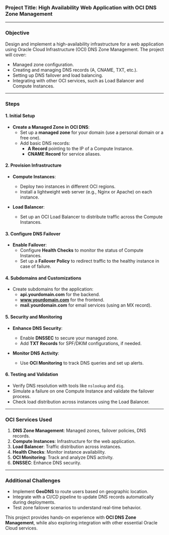 ### **Project Title: High Availability Web Application with OCI DNS Zone Management**

---

### **Objective**  
Design and implement a high-availability infrastructure for a web application using Oracle Cloud Infrastructure (OCI) DNS Zone Management. The project will cover:  
- Managed zone configuration.  
- Creating and managing DNS records (A, CNAME, TXT, etc.).  
- Setting up DNS failover and load balancing.  
- Integrating with other OCI services, such as Load Balancer and Compute Instances.  

---

### **Steps**

#### **1. Initial Setup**
- **Create a Managed Zone in OCI DNS**:  
  - Set up a **managed zone** for your domain (use a personal domain or a free one).  
  - Add basic DNS records:  
    - **A Record** pointing to the IP of a Compute Instance.  
    - **CNAME Record** for service aliases.  

#### **2. Provision Infrastructure**
- **Compute Instances**:  
  - Deploy two instances in different OCI regions.  
  - Install a lightweight web server (e.g., Nginx or Apache) on each instance.  

- **Load Balancer**:  
  - Set up an OCI Load Balancer to distribute traffic across the Compute Instances.  

#### **3. Configure DNS Failover**
- **Enable Failover**:  
  - Configure **Health Checks** to monitor the status of Compute Instances.  
  - Set up a **Failover Policy** to redirect traffic to the healthy instance in case of failure.  

#### **4. Subdomains and Customizations**
- Create subdomains for the application:  
  - **api.yourdomain.com** for the backend.  
  - **www.yourdomain.com** for the frontend.  
  - **mail.yourdomain.com** for email services (using an MX record).  

#### **5. Security and Monitoring**
- **Enhance DNS Security**:  
  - Enable **DNSSEC** to secure your managed zone.  
  - Add **TXT Records** for SPF/DKIM configurations, if needed.  

- **Monitor DNS Activity**:  
  - Use **OCI Monitoring** to track DNS queries and set up alerts.  

#### **6. Testing and Validation**
- Verify DNS resolution with tools like `nslookup` and `dig`.  
- Simulate a failure on one Compute Instance and validate the failover process.  
- Check load distribution across instances using the Load Balancer.  

---

### **OCI Services Used**
1. **DNS Zone Management**: Managed zones, failover policies, DNS records.  
2. **Compute Instances**: Infrastructure for the web application.  
3. **Load Balancer**: Traffic distribution across instances.  
4. **Health Checks**: Monitor instance availability.  
5. **OCI Monitoring**: Track and analyze DNS activity.  
6. **DNSSEC**: Enhance DNS security.  

---

### **Additional Challenges**
- Implement **GeoDNS** to route users based on geographic location.  
- Integrate with a CI/CD pipeline to update DNS records automatically during deployments.  
- Test zone failover scenarios to understand real-time behavior.  

This project provides hands-on experience with **OCI DNS Zone Management**, while also exploring integration with other essential Oracle Cloud services.